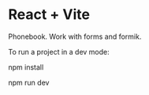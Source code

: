 # React + Vite

Phonebook. Work with forms and formik.

To run a project in a dev mode:

npm install

npm run dev
